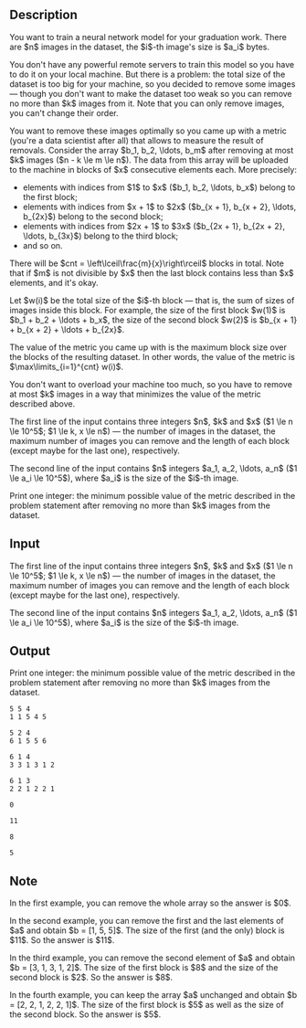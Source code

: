 ## Description

<div><p>You want to train a neural network model for your graduation work. There are $n$ images in the dataset, the $i$-th image's size is $a_i$ bytes.</p><p>You don't have any powerful remote servers to train this model so you have to do it on your local machine. But there is a problem: the total size of the dataset is too big for your machine, so you decided to remove some images — though you don't want to make the dataset too weak so you can remove <span class="tex-font-style-bf">no more than</span> $k$ images from it. Note that you can only remove images, you <span class="tex-font-style-bf">can't change their order</span>.</p><p>You want to remove these images optimally so you came up with a metric (you're a data scientist after all) that allows to measure the result of removals. Consider the array $b_1, b_2, \ldots, b_m$ after removing at most $k$ images ($n - k \le m \le n$). The data from this array will be uploaded to the machine in blocks of $x$ <span class="tex-font-style-bf">consecutive</span> elements each. More precisely:</p><ul> <li> elements with indices from $1$ to $x$ ($b_1, b_2, \ldots, b_x$) belong to the first block; </li><li> elements with indices from $x + 1$ to $2x$ ($b_{x + 1}, b_{x + 2}, \ldots, b_{2x}$) belong to the second block; </li><li> elements with indices from $2x + 1$ to $3x$ ($b_{2x + 1}, b_{2x + 2}, \ldots, b_{3x}$) belong to the third block; </li><li> and so on. </li></ul><p>There will be $cnt = \left\lceil\frac{m}{x}\right\rceil$ blocks in total. Note that if $m$ is not divisible by $x$ then the last block contains less than $x$ elements, and it's okay.</p><p>Let $w(i)$ be the total size of the $i$-th block — that is, the sum of sizes of images inside this block. For example, the size of the first block $w(1)$ is $b_1 + b_2 + \ldots + b_x$, the size of the second block $w(2)$ is $b_{x + 1} + b_{x + 2} + \ldots + b_{2x}$.</p><p>The value of the metric you came up with is the <span class="tex-font-style-bf">maximum</span> block size over the blocks of the resulting dataset. In other words, the value of the metric is $\max\limits_{i=1}^{cnt} w(i)$.</p><p>You don't want to overload your machine too much, so you have to remove at most $k$ images in a way that <span class="tex-font-style-bf">minimizes</span> the value of the metric described above.</p></div><div class="input-specification"><p>The first line of the input contains three integers $n$, $k$ and $x$ ($1 \le n \le 10^5$; $1 \le k, x \le n$) — the number of images in the dataset, the maximum number of images you can remove and the length of each block (except maybe for the last one), respectively.</p><p>The second line of the input contains $n$ integers $a_1, a_2, \ldots, a_n$ ($1 \le a_i \le 10^5$), where $a_i$ is the size of the $i$-th image.</p></div><div class="output-specification"><p>Print one integer: the <span class="tex-font-style-bf">minimum</span> possible value of the metric described in the problem statement after removing no more than $k$ images from the dataset.</p></div>

## Input

<p>The first line of the input contains three integers $n$, $k$ and $x$ ($1 \le n \le 10^5$; $1 \le k, x \le n$) — the number of images in the dataset, the maximum number of images you can remove and the length of each block (except maybe for the last one), respectively.</p><p>The second line of the input contains $n$ integers $a_1, a_2, \ldots, a_n$ ($1 \le a_i \le 10^5$), where $a_i$ is the size of the $i$-th image.</p>

## Output

<p>Print one integer: the <span class="tex-font-style-bf">minimum</span> possible value of the metric described in the problem statement after removing no more than $k$ images from the dataset.</p>





```input1
5 5 4
1 1 5 4 5
```




```input2
5 2 4
6 1 5 5 6
```




```input3
6 1 4
3 3 1 3 1 2
```




```input4
6 1 3
2 2 1 2 2 1
```




```output1
0
```




```output2
11
```




```output3
8
```




```output4
5
```



## Note

<p>In the first example, you can remove the whole array so the answer is $0$.</p><p>In the second example, you can remove the first and the last elements of $a$ and obtain $b = [1, 5, 5]$. The size of the first (and the only) block is $11$. So the answer is $11$.</p><p>In the third example, you can remove the second element of $a$ and obtain $b = [3, 1, 3, 1, 2]$. The size of the first block is $8$ and the size of the second block is $2$. So the answer is $8$.</p><p>In the fourth example, you can keep the array $a$ unchanged and obtain $b = [2, 2, 1, 2, 2, 1]$. The size of the first block is $5$ as well as the size of the second block. So the answer is $5$.</p>
